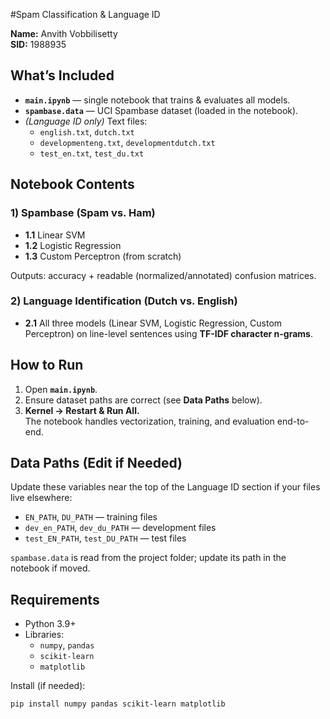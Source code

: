 #Spam Classification & Language ID

**Name:** Anvith Vobbilisetty  
**SID:** 1988935

## What’s Included
- **`main.ipynb`** — single notebook that trains & evaluates all models.
- **`spambase.data`** — UCI Spambase dataset (loaded in the notebook).
- *(Language ID only)* Text files:
  - `english.txt`, `dutch.txt`
  - `developmenteng.txt`, `developmentdutch.txt`
  - `test_en.txt`, `test_du.txt`

## Notebook Contents
### 1) Spambase (Spam vs. Ham)
- **1.1** Linear SVM  
- **1.2** Logistic Regression  
- **1.3** Custom Perceptron (from scratch)

Outputs: accuracy + readable (normalized/annotated) confusion matrices.

### 2) Language Identification (Dutch vs. English)
- **2.1** All three models (Linear SVM, Logistic Regression, Custom Perceptron) on line-level sentences using **TF-IDF character n-grams**.

## How to Run
1. Open **`main.ipynb`**.
2. Ensure dataset paths are correct (see **Data Paths** below).
3. **Kernel → Restart & Run All.**  
   The notebook handles vectorization, training, and evaluation end-to-end.

## Data Paths (Edit if Needed)
Update these variables near the top of the Language ID section if your files live elsewhere:
- `EN_PATH`, `DU_PATH` — training files  
- `dev_en_PATH`, `dev_du_PATH` — development files  
- `test_EN_PATH`, `test_DU_PATH` — test files

`spambase.data` is read from the project folder; update its path in the notebook if moved.

## Requirements
- Python 3.9+
- Libraries:
  - `numpy`, `pandas`
  - `scikit-learn`
  - `matplotlib`

Install (if needed):
```bash
pip install numpy pandas scikit-learn matplotlib
